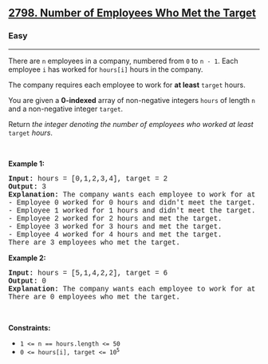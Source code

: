 <h2><a href="https://leetcode.com/problems/number-of-employees-who-met-the-target/">2798. Number of Employees Who Met the Target</a></h2><h3>Easy</h3><hr><div><p>There are <code style="font-family: monospace, Bangla515, sans-serif;">n</code> employees in a company, numbered from <code style="font-family: monospace, Bangla515, sans-serif;">0</code> to <code style="font-family: monospace, Bangla515, sans-serif;">n - 1</code>. Each employee <code style="font-family: monospace, Bangla515, sans-serif;">i</code> has worked for <code style="font-family: monospace, Bangla515, sans-serif;">hours[i]</code> hours in the company.</p>

<p>The company requires each employee to work for <strong>at least</strong> <code style="font-family: monospace, Bangla515, sans-serif;">target</code> hours.</p>

<p>You are given a <strong>0-indexed</strong> array of non-negative integers <code style="font-family: monospace, Bangla515, sans-serif;">hours</code> of length <code style="font-family: monospace, Bangla515, sans-serif;">n</code> and a non-negative integer <code style="font-family: monospace, Bangla515, sans-serif;">target</code>.</p>

<p>Return <em>the integer denoting the number of employees who worked at least</em> <code style="font-family: monospace, Bangla515, sans-serif;">target</code> <em>hours</em>.</p>

<p>&nbsp;</p>
<p><strong class="example">Example 1:</strong></p>

<pre style="font-family: SFMono-Regular, Consolas, &quot;Liberation Mono&quot;, Menlo, Courier, monospace, Bangla515, sans-serif;"><strong>Input:</strong> hours = [0,1,2,3,4], target = 2
<strong>Output:</strong> 3
<strong>Explanation:</strong> The company wants each employee to work for at least 2 hours.
- Employee 0 worked for 0 hours and didn't meet the target.
- Employee 1 worked for 1 hours and didn't meet the target.
- Employee 2 worked for 2 hours and met the target.
- Employee 3 worked for 3 hours and met the target.
- Employee 4 worked for 4 hours and met the target.
There are 3 employees who met the target.
</pre>

<p><strong class="example">Example 2:</strong></p>

<pre style="font-family: SFMono-Regular, Consolas, &quot;Liberation Mono&quot;, Menlo, Courier, monospace, Bangla515, sans-serif;"><strong>Input:</strong> hours = [5,1,4,2,2], target = 6
<strong>Output:</strong> 0
<strong>Explanation:</strong> The company wants each employee to work for at least 6 hours.
There are 0 employees who met the target.
</pre>

<p>&nbsp;</p>
<p><strong>Constraints:</strong></p>

<ul>
	<li><code style="font-family: monospace, Bangla515, sans-serif;">1 &lt;= n == hours.length &lt;= 50</code></li>
	<li><code style="font-family: monospace, Bangla515, sans-serif;">0 &lt;=&nbsp;hours[i], target &lt;= 10<sup>5</sup></code></li>
</ul>
</div>